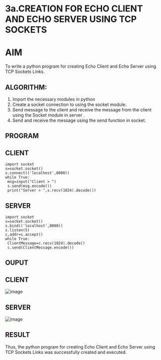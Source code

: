 # 3a.CREATION FOR ECHO CLIENT AND ECHO SERVER USING TCP SOCKETS
# AIM
To write a python program for creating Echo Client and Echo Server using TCP
Sockets Links.
## ALGORITHM:
1. Import the necessary modules in python
2. Create a socket connection to using the socket module.
3. Send message to the client and receive the message from the client using the Socket module in
 server .
4. Send and receive the message using the send function in socket.
## PROGRAM
## CLIENT
```
import socket
s=socket.socket()
s.connect(('localhost',8000))
while True:
 msg=input("Client > ")
 s.send(msg.encode())
 print("Server > ",s.recv(1024).decode())
```

## SERVER
```
import socket
s=socket.socket()
s.bind(('localhost',8000))
s.listen(5)
c,addr=s.accept()
while True:
 ClientMessage=c.recv(1024).decode()
 c.send(ClientMessage.encode())
```

## OUPUT
## CLIENT
![image](https://github.com/priyadharshini210/3a.Sockets_Creation_for_Echo_Client_and_Echo_Server/assets/148514638/0a7b8465-35d8-4b54-8c8e-83431d76c8d6)
## SERVER
![image](https://github.com/priyadharshini210/3a.Sockets_Creation_for_Echo_Client_and_Echo_Server/assets/148514638/c56c9811-0d24-4e38-b72e-1e224b11cc33)

## RESULT
Thus, the python program for creating Echo Client and Echo Server using TCP Sockets Links was successfully created and executed.
